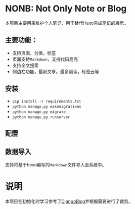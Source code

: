 # NONB: Not Only Note or Blog
本项目主要用来维护个人笔记，用于替代Hexo完成笔记的展示。

## 主要功能：
- 支持页面，分类，标签
- 页面支持`Markdown`，支持代码高亮
- 支持全文搜索
- 侧边栏功能，最新文章，最多阅读，标签云等

## 安装
   * `pip install -r requirements.txt`
   * `python manage.py makemigrations`
   * `python manage.py migrate`
   * `python manage.py runserver`

## 配置

## 数据导入
支持将基于hexo编写的`Markdown`文件导入至系统中。

# 说明
本项目在初始化时学习参考了[DjangoBlog](https://github.com/liangliangyy/DjangoBlog)并根据需要进行了裁剪。
